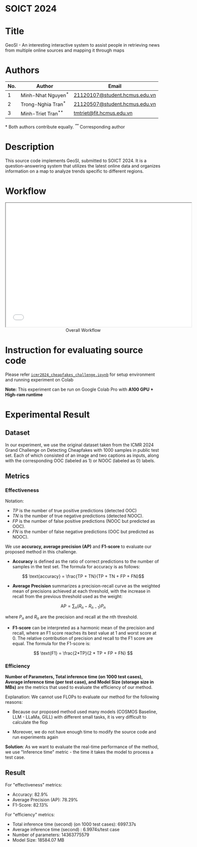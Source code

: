 
# SOICT 2024

# Title
GeoSI - An interesting interactive system to assist people in retrieving news from multiple online sources and mapping it through maps

# Authors
| No. | Author                        | Email |
|-----|-------------------------------|-------|
| 1   | Minh-Nhat Nguyen<sup>*</sup>           | 21120107@student.hcmus.edu.vn |
| 2   | Trong-Nghia Tran<sup>*</sup> | 21120507@student.hcmus.edu.vn |
| 3   | Minh-Triet Tran<sup>**</sup>  | tmtriet@fit.hcmus.edu.vn |

*<sup>*</sup>*  Both authors contribute equally.
*<sup>**</sup>*  Corresponding author


# Description
This source code implements GeoSI, submitted to SOICT 2024. It is a question-answering system that utilizes the latest online data and organizes information on a map to analyze trends specific to different regions.

# Workflow
<!-- ![Overall Workflow](assets/overall_flow.png "Overall Workflow") -->

<center>
  <iframe src="OverviewArchitecture.pdf" width="600" height="400"></iframe>
  <figcaption>Overall Workflow</figcaption>
</center>

# Instruction for evaluating source code
Please refer [`icmr2024_cheapfakes_challenge.ipynb`](icmr2024_cheapfake_challenge.ipynb) for setup environment and running experiment on Colab

**Note:** This experiment can be run on Google Colab Pro with **A100 GPU + High-ram runtime**

# Experimental Result
## Dataset
In our experiment, we use the original dataset taken from the ICMR 2024 Grand Challenge on Detecting Cheapfakes with 1000 samples in public test set. Each of which consisted of an image and two captions as inputs, along with the corresponding OOC (labeled as 1) or NOOC (labeled as 0) labels.

## Metrics
### Effectiveness
Notation:
* $TP$ is the number of true positive predictions (detected OOC)
* $TN$ is the number of true negative predictions (detected
NOOC).
* $FP$ is the number of false positive predictions (NOOC but
predicted as OOC).
* $FN$ is the number of false negative predictions (OOC but predicted as NOOC).

We use **accuracy, average precision (AP)** and **F1-score** to evaluate our proposed method in this challenge.

* **Accuracy** is defined as the ratio of correct predictions to the number of samples in the test set. The formula for accuracy is as follows:

$$ \text{accuracy} = \frac{TP + TN}{TP + TN + FP + FN}$$

* **Average Precision** summarizes a precision-recall curve as the weighted mean of precisions achieved at each threshold, with the increase in recall from the previous threshold used as the weight:

$$\text{AP} = \sum_n (R_n - R_{n-1}) P_n$$

where $P_n$ and $R_n$ are the precision and recall at the nth threshold.

* **F1-score** can be interpreted as a harmonic mean of the precision and recall, where an F1 score reaches its best value at 1 and worst score at 0. The relative contribution of precision and recall to the F1 score are equal. The formula for the F1-score is:

$$ \text{F1} = \frac{2*TP}{2 * TP + FP + FN} $$

### Efficiency
**Number of Parameters, Total inference time (on 1000 test cases), Average inference time (per test case), and Model Size (storage size in MBs)** are the metrics that used to evaluate the efficiency of our method.

Explanation: We cannot use FLOPs to evaluate our method for the following reasons:

* Because our proposed method used many models (COSMOS Baseline, LLM - LLaMa, GILL) with different small tasks, it is very difficult to calculate the flop

* Moreover, we do not have enough time to modify the source code and run experiments again

**Solution**: As we want to evaluate the real-time performance of the method, we use "Inference time" metric - the time it takes the model to process a test case.

## Result
For "effectiveness" metrics:
* Accuracy: 82.9%
* Average Precision (AP): 78.29%
* F1-Score: 82.13%

For "efficiency" metrics:
* Total inference time (second) (on 1000 test cases): 6997.37s
* Average inference time (second) : 6.9974s/test case
* Number of parameters: 14363775579
* Model Size: 18584.07 MB
